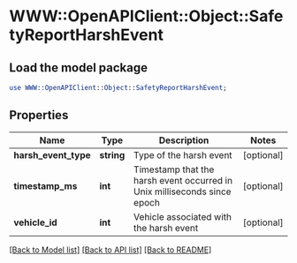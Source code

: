 # WWW::OpenAPIClient::Object::SafetyReportHarshEvent

## Load the model package
```perl
use WWW::OpenAPIClient::Object::SafetyReportHarshEvent;
```

## Properties
Name | Type | Description | Notes
------------ | ------------- | ------------- | -------------
**harsh_event_type** | **string** | Type of the harsh event | [optional] 
**timestamp_ms** | **int** | Timestamp that the harsh event occurred in Unix milliseconds since epoch | [optional] 
**vehicle_id** | **int** | Vehicle associated with the harsh event | [optional] 

[[Back to Model list]](../README.md#documentation-for-models) [[Back to API list]](../README.md#documentation-for-api-endpoints) [[Back to README]](../README.md)


